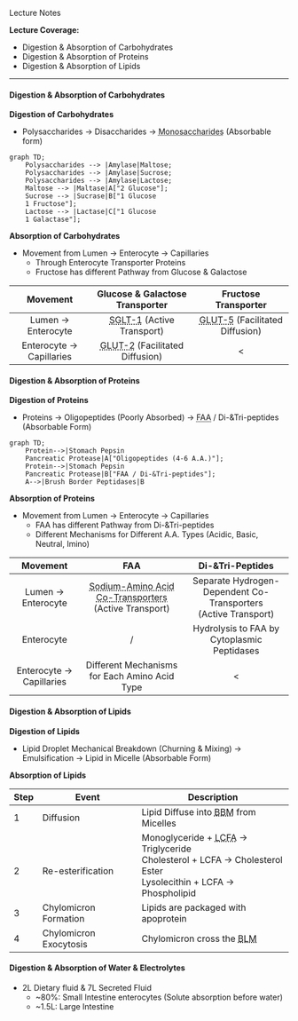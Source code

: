 Lecture Notes

**Lecture Coverage:**
- Digestion & Absorption of Carbohydrates
- Digestion & Absorption of Proteins
- Digestion & Absorption of Lipids

---
#### **Digestion & Absorption of Carbohydrates**
**Digestion of Carbohydrates**
- Polysaccharides → Disaccharides → <abbr Title="Glucose, Galactose, Fructose">Monosaccharides</abbr> (Absorbable form)

```mermaid  
graph TD;
	Polysaccharides --> |Amylase|Maltose;
	Polysaccharides --> |Amylase|Sucrose; 
	Polysaccharides --> |Amylase|Lactose;
	Maltose --> |Maltase|A["2 Glucose"];
	Sucrose --> |Sucrase|B["1 Glucose
	1 Fructose"];
	Lactose --> |Lactase|C["1 Glucose
	1 Galactase"];
```

**Absorption of Carbohydrates**
- Movement from Lumen → Enterocyte → Capillaries
	- Through Enterocyte Transporter Proteins
	- Fructose has different Pathway from Glucose & Galactose

|         Movement         |                        Glucose & Galactose Transporter                         |                           Fructose Transporter                            |
| :----------------------: | :----------------------------------------------------------------------------: | :-----------------------------------------------------------------------: |
|    Lumen → Enterocyte    | <abbr Title="Sodium GLucose co-Transporter 1">SGLT-1</abbr> (Active Transport) | <abbr Title="GLUcose Transporter 5">GLUT-5</abbr> (Facilitated Diffusion) |
| Enterocyte → Capillaries |   <abbr Title="GLUcose Transporter 2">GLUT-2</abbr> (Facilitated Diffusion)    |                                     <                                     |


#### **Digestion & Absorption of Proteins**
**Digestion of Proteins**
- Proteins → Oligopeptides (Poorly Absorbed) → <abbr Title="Free Amino Acid">FAA</abbr> / Di-&Tri-peptides (Absorbable Form)

```mermaid  
graph TD;
	Protein-->|Stomach Pepsin
	Pancreatic Protease|A["Oligopeptides (4-6 A.A.)"];
	Protein-->|Stomach Pepsin
	Pancreatic Protease|B["FAA / Di-&Tri-peptides"];
	A-->|Brush Border Peptidases|B
```

**Absorption of Proteins**
- Movement from Lumen → Enterocyte → Capillaries
	- FAA has different Pathway from Di-&Tri-peptides
	- Different Mechanisms for Different A.A. Types (Acidic, Basic, Neutral, Imino)

|         Movement         |                                                                 FAA                                                                 |                         Di-&Tri-Peptides                          |
| :----------------------: | :---------------------------------------------------------------------------------------------------------------------------------: | :---------------------------------------------------------------: |
|    Lumen → Enterocyte    | <abbr Title="One for each A.A. Type (Acidic, Basic, Neutral, Imino)">Sodium-Amino Acid Co-Transporters</abbr><br>(Active Transport) | Separate Hydrogen-Dependent Co-Transporters<br>(Active Transport) |
|        Enterocyte        |                                                                  /                                                                  |            Hydrolysis to FAA by Cytoplasmic Peptidases            |
| Enterocyte → Capillaries |                                            Different Mechanisms for Each Amino Acid Type                                            |                                 <                                 |


#### **Digestion & Absorption of Lipids**
**Digestion of Lipids**
- Lipid Droplet Mechanical Breakdown (Churning & Mixing) → Emulsification → Lipid in Micelle (Absorbable Form)

**Absorption of Lipids**

| **Step** | **Event**              | **Description**                                                                                                                                                |
| -------- | ---------------------- | -------------------------------------------------------------------------------------------------------------------------------------------------------------- |
| 1        | Diffusion              | Lipid Diffuse into <abbr Title="Brush Border Membrane">BBM</abbr> from Micelles                                                                                |
| <br>2    | <br>Re-esterification  | Monoglyceride + <abbr Title="Long Chain Fatty Acid">LCFA</abbr> → Triglyceride<br>Cholesterol + LCFA → Cholesterol Ester<br>Lysolecithin + LCFA → Phospholipid |
| 3        | Chylomicron Formation  | Lipids are packaged with apoprotein                                                                                                                            |
| 4        | Chylomicron Exocytosis | Chylomicron cross the <abbr Title="Basolateral Membrane">BLM</abbr>                                                                                            |


#### **Digestion & Absorption of Water & Electrolytes**
- 2L Dietary fluid & 7L Secreted Fluid
	- ~80%: Small Intestine enterocytes (Solute absorption before water)
	- ~1.5L: Large Intestine

